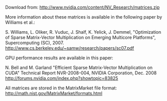 Download from: http://www.nvidia.com/content/NV_Research/matrices.zip

More information about these matrices is available in the following paper by
Williams et al.:

S. Williams, L. Oliker, R. Vuduc, J. Shalf, K. Yelick, J. Demmel, "Optimization
of Sparse Matrix-Vector Multiplication on Emerging Multicore Platforms",
Supercomputing (SC), 2007.
http://www.cs.berkeley.edu/~samw/research/papers/sc07.pdf


GPU performance results are available in this paper:

N. Bell and M. Garland "Efficient Sparse Matrix-Vector Multiplication on CUDA"
Technical Report NVR-2008-004, NVIDIA Corporation, Dec. 2008
http://forums.nvidia.com/index.php?showtopic=83825


All matrices are stored in the MatrixMarket file format:
http://math.nist.gov/MatrixMarket/formats.html

